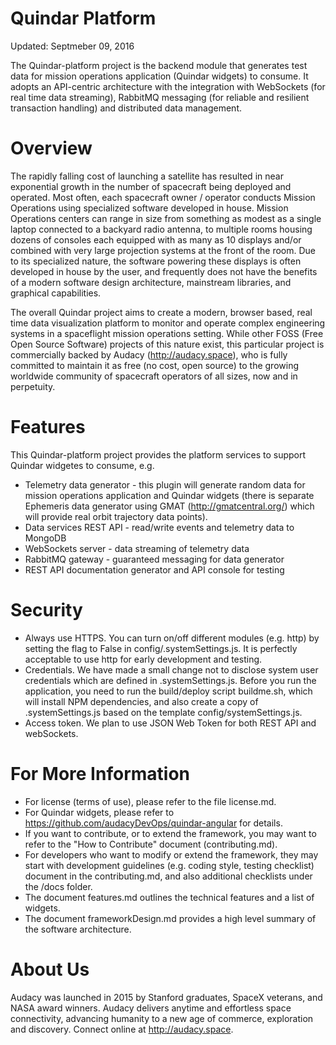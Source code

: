 # Quindar Platform
Updated: Septmeber 09, 2016

The Quindar-platform project is the backend module that generates test data for mission operations application (Quindar widgets) to consume. It adopts an API-centric architecture with the integration with WebSockets (for real time data streaming), RabbitMQ messaging (for reliable and resilient transaction handling) and distributed data management.

# Overview
The rapidly falling cost of launching a satellite has resulted in near exponential growth in the number of spacecraft being deployed and operated. Most often, each spacecraft owner / operator conducts Mission Operations using specialized software developed in house. Mission Operations centers can range in size from something as modest as a single laptop connected to a backyard radio antenna, to multiple rooms housing dozens of consoles each equipped with as many as 10 displays and/or combined with very large projection systems at the front of the room. Due to its specialized nature, the software powering these displays is often developed in house by the user, and frequently does not have the benefits of a modern software design architecture, mainstream libraries, and graphical capabilities. 

The overall Quindar project aims to create a modern, browser based, real time data visualization platform to monitor and operate complex engineering systems in a spaceflight mission operations setting. While other FOSS (Free Open Source Software) projects of this nature exist, this particular project is commercially backed by Audacy (http://audacy.space), who is fully committed to maintain it as free (no cost, open source) to the growing worldwide community of spacecraft operators of all sizes, now and in perpetuity.

# Features
This Quindar-platform project provides the platform services to support Quindar widgetes to consume, e.g.
* Telemetry data generator - this plugin will generate random data for mission operations application and Quindar widgets (there is separate Ephemeris data generator using GMAT (http://gmatcentral.org/) which will provide real orbit trajectory data points).
* Data services REST API - read/write events and telemetry data to MongoDB 
* WebSockets server - data streaming of telemetry data
* RabbitMQ gateway - guaranteed messaging for data generator 
* REST API documentation generator and API console for testing

# Security
* Always use HTTPS. You can turn on/off different modules (e.g. http) by setting the flag to False in config/.systemSettings.js. It is perfectly acceptable to use http for early development and testing.
* Credentials.  We have made a small change not to disclose system user credentials which are defined in .systemSettings.js.  Before you run the application, you need to run the build/deploy script buildme.sh, which will install NPM dependencies, and also create a copy of .systemSettings.js based on the template config/systemSettings.js.
* Access token. We plan to use JSON Web Token for both REST API and webSockets.

# For More Information
* For license (terms of use), please refer to the file license.md.
* For Quindar widgets, please refer to https://github.com/audacyDevOps/quindar-angular for details.
* If you want to contribute, or to extend the framework, you may want to refer to the "How to Contribute" document (contributing.md).
* For developers who want to modify or extend the framework, they may start with development guidelines (e.g. coding style, testing checklist) document in the contributing.md, and also additional checklists under the /docs folder. 
* The document features.md outlines the technical features and a list of widgets.
* The document frameworkDesign.md provides a high level summary of the software architecture.

# About Us
Audacy was launched in 2015 by Stanford graduates, SpaceX veterans, and NASA award winners. Audacy delivers anytime and effortless space connectivity, advancing humanity to a new age of commerce, exploration and discovery. Connect online at http://audacy.space.


